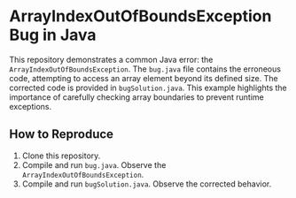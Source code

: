 # ArrayIndexOutOfBoundsException Bug in Java

This repository demonstrates a common Java error: the `ArrayIndexOutOfBoundsException`.  The `bug.java` file contains the erroneous code, attempting to access an array element beyond its defined size.  The corrected code is provided in `bugSolution.java`.  This example highlights the importance of carefully checking array boundaries to prevent runtime exceptions.

## How to Reproduce

1. Clone this repository.
2. Compile and run `bug.java`. Observe the `ArrayIndexOutOfBoundsException`.
3. Compile and run `bugSolution.java`. Observe the corrected behavior.
